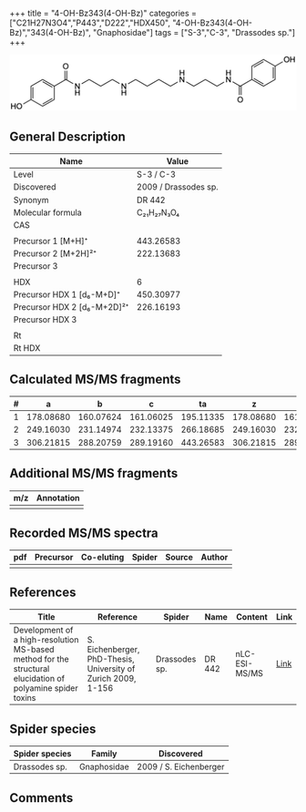 +++
title = "4-OH-Bz343(4-OH-Bz)"
categories = ["C21H27N3O4","P443","D222","HDX450",
"4-OH-Bz343(4-OH-Bz)","343(4-OH-Bz)",
"Gnaphosidae"]
tags = ["S-3","C-3",
"Drassodes sp."]
+++

![](/img/4-OH-Bz343(4-OH-Bz).png)

## General Description

| Name                        | Value                |
|-----------------------------|----------------------|
| Level                       | S-3 / C-3                   |
| Discovered                  | 2009 / Drassodes sp. |
| Synonym                     | DR 442               |
| Molecular formula           | C₂₁H₂₇N₃O₄           |
| CAS                         |                      |
|                             |                      |
| Precursor 1 [M+H]⁺          | 443.26583            |
| Precursor 2 [M+2H]²⁺        | 222.13683            |
| Precursor 3                 |                      |
|                             |                      |
| HDX                         | 6                    |
| Precursor HDX 1 [d₆-M+D]⁺   | 450.30977            |
| Precursor HDX 2 [d₆-M+2D]²⁺ | 226.16193            |
| Precursor HDX 3             |                      |
|                             |                      |
| Rt                          |                      |
| Rt HDX                      |                      |

## Calculated MS/MS fragments

| # | a         | b         | c         | ta        | z         | y         | tz        |
|---|-----------|-----------|-----------|-----------|-----------|-----------|-----------|
| 1 | 178.08680 | 160.07624 | 161.06025 | 195.11335 | 178.08680 | 161.06026 | 195.11335 |
| 2 | 249.16030 | 231.14974 | 232.13375 | 266.18685 | 249.16030 | 232.13376 | 266.18685 |
| 3 | 306.21815 | 288.20759 | 289.19160 | 443.26583 | 306.21815 | 289.19161 | 323.24470 |

## Additional MS/MS fragments

| m/z | Annotation |
|-----|------------|
|     |            |

## Recorded MS/MS spectra

| pdf | Precursor | Co-eluting | Spider | Source | Author |
|-----|-----------|------------|--------|--------|--------|
|     |           |            |        |        |        |

## References

| Title                                                                                                      | Reference                                                     | Spider        | Name   | Content       | Link                                                               |
|------------------------------------------------------------------------------------------------------------|---------------------------------------------------------------|---------------|--------|---------------|--------------------------------------------------------------------|
| Development of a high-resolution MS-based method for the structural elucidation of polyamine spider toxins | S. Eichenberger, PhD-Thesis, University of Zurich 2009, 1-156 | Drassodes sp. | DR 442 | nLC-ESI-MS/MS | [Link](https://www.zora.uzh.ch/id/eprint/12787/1/Eichenberger.pdf) |

## Spider species

| Spider species | Family      | Discovered             |
|----------------|-------------|------------------------|
| Drassodes sp.  | Gnaphosidae | 2009 / S. Eichenberger |

## Comments